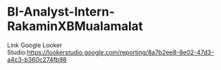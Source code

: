 # BI-Analyst-Intern-RakaminXBMualamalat
Link Google Looker Studio:https://lookerstudio.google.com/reporting/8a7b2ee8-8e02-47d3-a4c3-b360c274fb98
